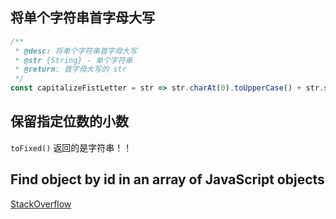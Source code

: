 ## 将单个字符串首字母大写

```js
/**
 * @desc: 将单个字符串首字母大写
 * @str {String} - 单个字符串
 * @return: 首字母大写的 str
 */
const capitalizeFistLetter = str => str.charAt(0).toUpperCase() + str.slice(1)
```

## 保留指定位数的小数

`toFixed()` 返回的是字符串！！

## Find object by id in an array of JavaScript objects

[StackOverflow][1]

## 

[1]: https://stackoverflow.com/questions/7364150/find-object-by-id-in-an-array-of-javascript-objects
